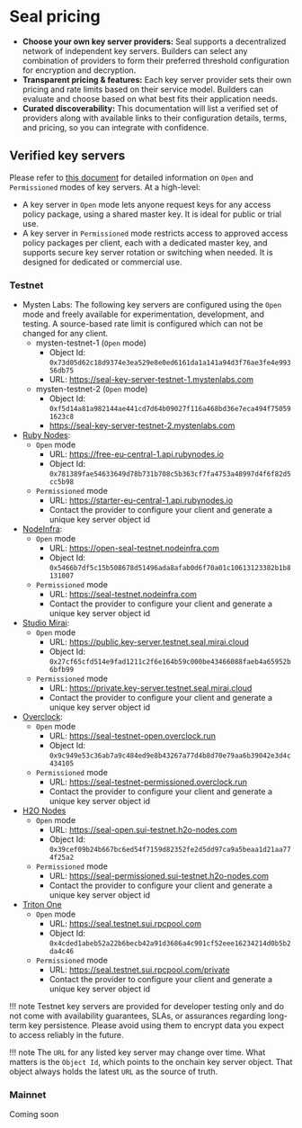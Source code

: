 # Seal pricing

- **Choose your own key server providers:** Seal supports a decentralized network of independent key servers. Builders can select any combination of providers to form their preferred threshold configuration for encryption and decryption.
- **Transparent pricing & features:** Each key server provider sets their own pricing and rate limits based on their service model. Builders can evaluate and choose based on what best fits their application needs.
- **Curated discoverability:** This documentation will list a verified set of providers along with available links to their configuration details, terms, and pricing, so you can integrate with confidence.

## Verified key servers

Please refer to [this document](UsingSeal.md#for-key-server-operators) for detailed information on `Open` and `Permissioned` modes of key servers. At a high-level:

- A key server in `Open` mode lets anyone request keys for any access policy package, using a shared master key. It is ideal for public or trial use. 
- A key server in `Permissioned` mode restricts access to approved access policy packages per client, each with a dedicated master key, and supports secure key server rotation or switching when needed. It is designed for dedicated or commercial use.

### Testnet

- Mysten Labs: The following key servers are configured using the `Open` mode and freely available for experimentation, development, and testing. A source-based rate limit is configured which can not be changed for any client.
    - mysten-testnet-1 (`Open` mode)
        - Object Id: `0x73d05d62c18d9374e3ea529e8e0ed6161da1a141a94d3f76ae3fe4e99356db75`
        - URL: https://seal-key-server-testnet-1.mystenlabs.com
    - mysten-testnet-2 (`Open` mode)
        - Object Id: `0xf5d14a81a982144ae441cd7d64b09027f116a468bd36e7eca494f750591623c8`
        - https://seal-key-server-testnet-2.mystenlabs.com
- [Ruby Nodes](https://seal.rubynodes.io):
    - `Open` mode
        - URL: https://free-eu-central-1.api.rubynodes.io 
        - Object Id: `0x781389fae54633649d78b731b708c5b363cf7fa4753a48997d4f6f82d5cc5b98`
    - `Permissioned` mode
        - URL: https://starter-eu-central-1.api.rubynodes.io
        - Contact the provider to configure your client and generate a unique key server object id
- [NodeInfra](https://nodeinfra.com/):
    - `Open` mode
        - URL: https://open-seal-testnet.nodeinfra.com
        - Object Id: `0x5466b7df5c15b508678d51496ada8afab0d6f70a01c10613123382b1b8131007`
    - `Permissioned` mode
        - URL: https://seal-testnet.nodeinfra.com
        - Contact the provider to configure your client and generate a unique key server object id
- [Studio Mirai](https://x.com/_StudioMirai):
    - `Open` mode
        - URL: https://public.key-server.testnet.seal.mirai.cloud
        - Object Id: `0x27cf65cfd514e9fad1211c2f6e164b59c000be43466088faeb4a65952b6bfb99`
    - `Permissioned` mode
        - URL: https://private.key-server.testnet.seal.mirai.cloud
        - Contact the provider to configure your client and generate a unique key server object id
- [Overclock](https://x.com/OverclockSui):
    - `Open` mode
        - URL: https://seal-testnet-open.overclock.run
        - Object Id: `0x9c949e53c36ab7a9c484ed9e8b43267a77d4b8d70e79aa6b39042e3d4c434105`
    - `Permissioned` mode
        - URL: https://seal-testnet-permissioned.overclock.run
        - Contact the provider to configure your client and generate a unique key server object id
- [H2O Nodes](https://www.h2o-nodes.com/)
    - `Open` mode
        - URL: https://seal-open.sui-testnet.h2o-nodes.com
        - Object Id: `0x39cef09b24b667bc6ed54f7159d82352fe2d5dd97ca9a5beaa1d21aa774f25a2`
    - `Permissioned` mode
        - URL: https://seal-permissioned.sui-testnet.h2o-nodes.com
        - Contact the provider to configure your client and generate a unique key server object id
- [Triton One](https://x.com/triton_one)
    - `Open` mode
        - URL: https://seal.testnet.sui.rpcpool.com
        - Object Id: `0x4cded1abeb52a22b6becb42a91d3686a4c901cf52eee16234214d0b5b2da4c46`
    - `Permissioned` mode
        - URL: https://seal.testnet.sui.rpcpool.com/private
        - Contact the provider to configure your client and generate a unique key server object id

!!! note
    Testnet key servers are provided for developer testing only and do not come with availability guarantees, SLAs, or assurances regarding long-term key persistence. Please avoid using them to encrypt data you expect to access reliably in the future.

!!! note
    The `URL` for any listed key server may change over time. What matters is the `Object Id`, which points to the onchain key server object. That object always holds the latest `URL` as the source of truth.

### Mainnet

Coming soon

